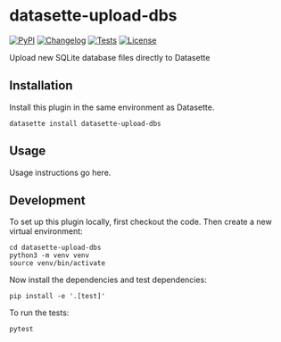 # datasette-upload-dbs

[![PyPI](https://img.shields.io/pypi/v/datasette-upload-dbs.svg)](https://pypi.org/project/datasette-upload-dbs/)
[![Changelog](https://img.shields.io/github/v/release/simonw/datasette-upload-dbs?include_prereleases&label=changelog)](https://github.com/simonw/datasette-upload-dbs/releases)
[![Tests](https://github.com/simonw/datasette-upload-dbs/workflows/Test/badge.svg)](https://github.com/simonw/datasette-upload-dbs/actions?query=workflow%3ATest)
[![License](https://img.shields.io/badge/license-Apache%202.0-blue.svg)](https://github.com/simonw/datasette-upload-dbs/blob/main/LICENSE)

Upload new SQLite database files directly to Datasette

## Installation

Install this plugin in the same environment as Datasette.

    datasette install datasette-upload-dbs

## Usage

Usage instructions go here.

## Development

To set up this plugin locally, first checkout the code. Then create a new virtual environment:

    cd datasette-upload-dbs
    python3 -m venv venv
    source venv/bin/activate

Now install the dependencies and test dependencies:

    pip install -e '.[test]'

To run the tests:

    pytest
